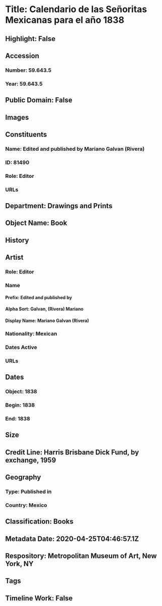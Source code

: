 # Title: Calendario de las Señoritas Mexicanas para el año 1838
## Highlight: False
## Accession
### Number: 59.643.5
### Year: 59.643.5
## Public Domain: False
## Images
## Constituents
### Name: Edited and published by Mariano Galvan (Rivera)
### ID: 81490
### Role: Editor
### URLs
## Department: Drawings and Prints
## Object Name: Book
## History
## Artist
### Role: Editor
### Name
#### Prefix: Edited and published by
#### Alpha Sort: Galvan, (Rivera) Mariano
#### Display Name: Mariano Galvan (Rivera)
### Nationality: Mexican
### Dates Active
### URLs
## Dates
### Object: 1838
### Begin: 1838
### End: 1838
## Size
## Credit Line: Harris Brisbane Dick Fund, by exchange, 1959
## Geography
### Type: Published in
### Country: Mexico
## Classification: Books
## Metadata Date: 2020-04-25T04:46:57.1Z
## Respository: Metropolitan Museum of Art, New York, NY
## Tags
## Timeline Work: False